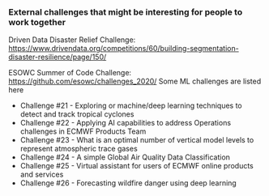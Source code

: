 ### External challenges that might be interesting for people to work together

Driven Data Disaster Relief Challenge: https://www.drivendata.org/competitions/60/building-segmentation-disaster-resilience/page/150/ 

ESOWC Summer of Code Challenge: https://github.com/esowc/challenges_2020/
Some ML challenges are listed here
* Challenge #21 - Exploring or machine/deep learning techniques to detect and track tropical cyclones
* Challenge #22 - Applying AI capabilities to address Operations challenges in ECMWF Products Team
* Challenge #23 - What is an optimal number of vertical model levels to represent atmospheric trace gases
* Challenge #24 - A simple Global Air Quality Data Classification
* Challenge #25 - Virtual assistant for users of ECMWF online products and services
* Challenge #26 - Forecasting wildfire danger using deep learning